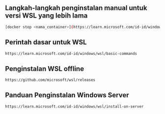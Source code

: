 ## Langkah-langkah penginstalan manual untuk versi WSL yang lebih lama

```bash
[docker stop <nama_container>](https://learn.microsoft.com/id-id/windows/wsl/install-manual)
```

## Perintah dasar untuk WSL

```bash
https://learn.microsoft.com/id-id/windows/wsl/basic-commands
```

## Penginstalan WSL offline

```bash
https://github.com/microsoft/wsl/releases
```

## Panduan Penginstalan Windows Server

```bash
https://learn.microsoft.com/id-id/windows/wsl/install-on-server
```
